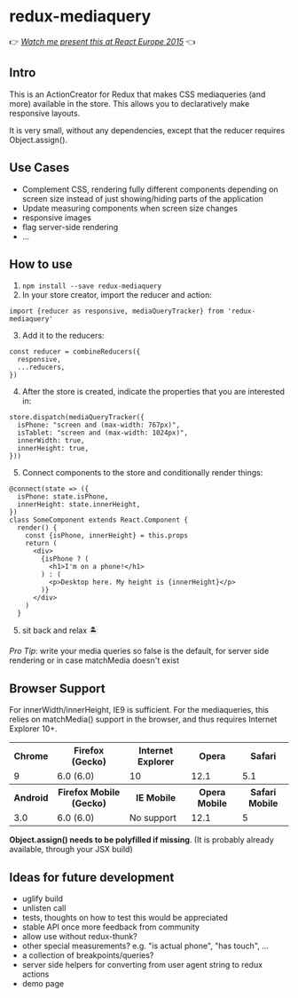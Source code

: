 redux-mediaquery
===

👉 *[Watch me present this at React Europe 2015](https://www.youtube.com/watch?v=dDclOQNlVKw)* 👈

Intro
---
This is an ActionCreator for Redux that makes CSS mediaqueries (and more) available in the store. This allows you to declaratively make responsive layouts.

It is very small, without any dependencies, except that the reducer requires Object.assign().

Use Cases
---
* Complement CSS, rendering fully different components depending on screen size instead of just showing/hiding parts of the application
* Update measuring components when screen size changes
* responsive images
* flag server-side rendering
* …

How to use
---
1. `npm install --save redux-mediaquery`
2. In your store creator, import the reducer and action:
  ```es2015
  import {reducer as responsive, mediaQueryTracker} from 'redux-mediaquery'
  ```
3. Add it to the reducers:
  ```es2015
  const reducer = combineReducers({
    responsive,
    ...reducers,
  })
  ```
4. After the store is created, indicate the properties that you are interested in:
  ```es2015
  store.dispatch(mediaQueryTracker({
    isPhone: "screen and (max-width: 767px)",
    isTablet: "screen and (max-width: 1024px)",
    innerWidth: true,
    innerHeight: true,
  }))
  ```
5. Connect components to the store and conditionally render things:
  ```es2015
  @connect(state => ({
    isPhone: state.isPhone,
    innerHeight: state.innerHeight,
  })
  class SomeComponent extends React.Component {
    render() {
      const {isPhone, innerHeight} = this.props
      return (
        <div>
          {isPhone ? (
            <h1>I'm on a phone!</h1>
          ) : (
            <p>Desktop here. My height is {innerHeight}</p>
          )}
        </div>
      )
    }
  ```
5. sit back and relax 🏝

*Pro Tip*: write your media queries so false is the default, for server side rendering or in case matchMedia doesn't exist


Browser Support
---
For innerWidth/innerHeight, IE9 is sufficient. For the mediaqueries, this relies on matchMedia() support in the browser, and thus requires Internet Explorer 10+.

<table>
<tr><th>Chrome<th>Firefox (Gecko)<th>Internet Explorer<th>Opera<th>Safari
<tr><td>9<td>6.0 (6.0)<td>10<td>12.1<td>5.1
<tr><th>Android <th>Firefox Mobile (Gecko) <th>IE Mobile <th>Opera Mobile<th>Safari Mobile
<tr><td>3.0<td>6.0 (6.0)<td>No support<td>12.1<td>5
</table>

**Object.assign() needs to be polyfilled if missing**. (It is probably already available, through your JSX build)

Ideas for future development
---
* uglify build
* unlisten call
* tests, thoughts on how to test this would be appreciated
* stable API once more feedback from community
* allow use without redux-thunk?
* other special measurements? e.g. "is actual phone", "has touch", …
* a collection of breakpoints/queries?
* server side helpers for converting from user agent string to redux actions
* demo page
